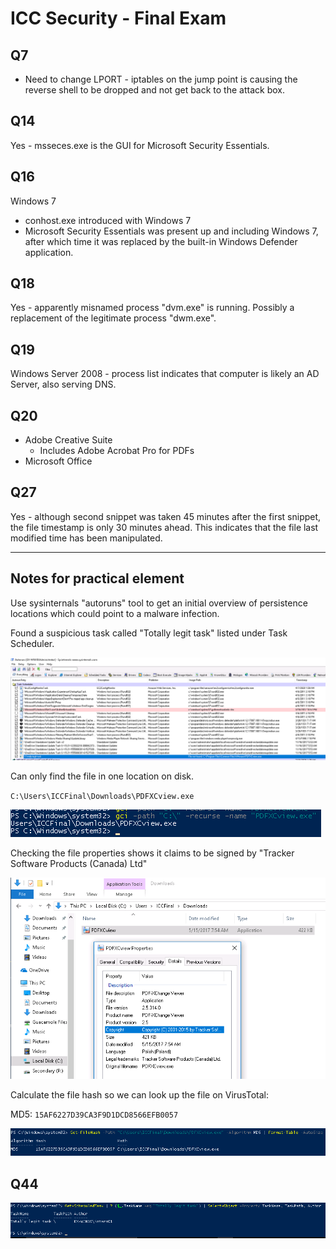 # ICC Security - Final Exam

## Q7

- Need to change LPORT - iptables on the jump point is causing the reverse shell to be dropped and not get back to the attack box.

## Q14

Yes - msseces.exe is the GUI for Microsoft Security Essentials.

## Q16

Windows 7

- conhost.exe introduced with Windows 7
- Microsoft Security Essentials was present up and including Windows 7, after which time it was replaced by the built-in Windows Defender application.

## Q18

Yes - apparently misnamed process "dvm.exe" is running. Possibly a replacement of the legitimate process "dwm.exe".

## Q19

Windows Server 2008 - process list indicates that computer is likely an AD Server, also serving DNS.

## Q20

- Adobe Creative Suite
  - Includes Adobe Acrobat Pro for PDFs
- Microsoft Office

## Q27

Yes - although second snippet was taken 45 minutes after the first snippet, the file timestamp is only 30 minutes ahead. This indicates that the file last modified time has been manipulated.

---

## Notes for practical element

Use sysinternals "autoruns" tool to get an initial overview of persistence locations which could point to a malware infection.

Found a suspicious task called "Totally legit task" listed under Task Scheduler.

![](images/2020-07-10-10-10-01.png)

Can only find the file in one location on disk.

`C:\Users\ICCFinal\Downloads\PDFXCview.exe`

![](images/2020-07-10-10-11-34.png)

Checking the file properties shows it claims to be signed by "Tracker Software Products (Canada) Ltd"

![](images/2020-07-10-10-16-18.png)

Calculate the file hash so we can look up the file on VirusTotal:

MD5: `15AF6227D39CA3F9D1DCD8566EFB0057`

![](images/2020-07-10-10-17-25.png)

## Q44

![](images/2020-07-10-10-04-51.png)
